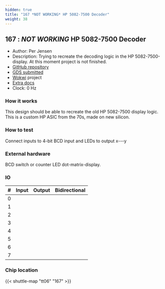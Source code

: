 ```yaml
---
hidden: true
title: "167 *NOT WORKING* HP 5082-7500 Decoder"
weight: 38
---
```


## 167 : *NOT WORKING* HP 5082-7500 Decoder

* Author: Per Jensen
* Description: Trying to recreate the decoding logic in the HP 5082-7500-display. At this moment project is not finished.
* [GitHub repository](https://github.com/zaprodk/HP5082-7500_Decoder)
* [GDS submitted](https://github.com/zaprodk/HP5082-7500_Decoder/actions/runs/8728097769)
* [Wokwi](https://wokwi.com/projects/395444977868278785) project
* [Extra docs]()
* Clock: 0 Hz

### How it works

This design should be able to recreate the old HP 5082-7500 display logic. This is a custom HP ASIC from the 70s, made on new silicon.

### How to test

Connect inputs to 4-bit BCD input and LEDs to output x---y

### External hardware

BCD switch or counter
LED dot-matrix-display.


### IO

| #             | Input    | Output   | Bidirectional   |
| ------------- | -------- | -------- | --------------- |
| 0 |   |   |      |
| 1 |   |   |      |
| 2 |   |   |      |
| 3 |   |   |      |
| 4 |   |   |      |
| 5 |   |   |      |
| 6 |   |   |      |
| 7 |   |   |      |


### Chip location

{{< shuttle-map "tt06" "167" >}}
